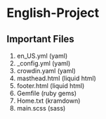 # English-Project

## Important Files

1. en_US.yml (yaml)
2. _config.yml (yaml)
3. crowdin.yaml (yaml)
4. masthead.html (liquid html)
5. footer.html (liquid html)
6. Gemfile (ruby gems)
7. Home.txt (kramdown)
8. main.scss (sass)
